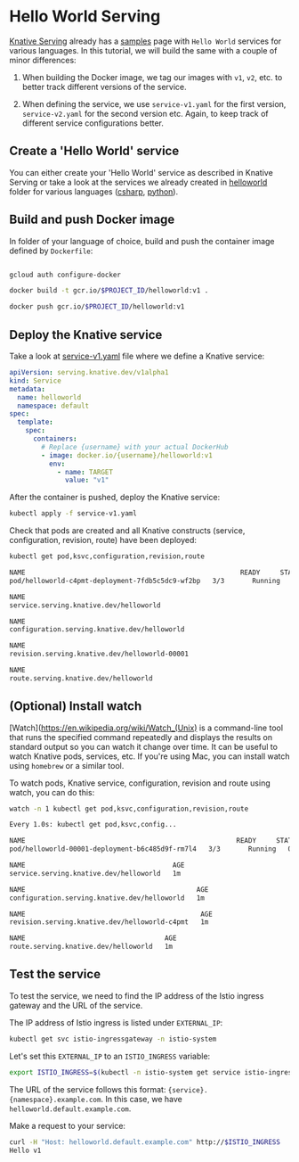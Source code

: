 # Hello World Serving

[Knative Serving](https://www.knative.dev/docs/serving/) already has a [samples](https://www.knative.dev/docs/serving/samples/) page with `Hello World` services for various languages. In this tutorial, we will build the same with a couple of minor differences:

1. When building the Docker image, we tag our images with `v1`, `v2`, etc. to better track different versions of the service.

2. When defining the service, we use `service-v1.yaml` for the first version, `service-v2.yaml` for the second version etc. Again, to keep track of different service configurations better.

## Create a 'Hello World' service

You can either create your 'Hello World' service as described in Knative Serving or take a look at the services we already created in [helloworld](../serving/helloworld/) folder for various languages ([csharp](../serving/helloworld/csharp/), [python](../serving/helloworld/python/)).

## Build and push Docker image

In folder of your language of choice, build and push the container image defined by `Dockerfile`:

```bash

gcloud auth configure-docker

docker build -t gcr.io/$PROJECT_ID/helloworld:v1 .

docker push gcr.io/$PROJECT_ID/helloworld:v1

```

## Deploy the Knative service

Take a look at [service-v1.yaml](../serving/helloworld/service-v1.yaml) file where we define a Knative service:

```yaml
apiVersion: serving.knative.dev/v1alpha1
kind: Service
metadata:
  name: helloworld
  namespace: default
spec:
  template:
    spec:
      containers:
        # Replace {username} with your actual DockerHub
        - image: docker.io/{username}/helloworld:v1
          env:
            - name: TARGET
              value: "v1"
```

After the container is pushed, deploy the Knative service:

```bash
kubectl apply -f service-v1.yaml
```

Check that pods are created and all Knative constructs (service, configuration, revision, route) have been deployed:

```bash
kubectl get pod,ksvc,configuration,revision,route

NAME                                                      READY     STATUS    RESTARTS
pod/helloworld-c4pmt-deployment-7fdb5c5dc9-wf2bp   3/3       Running   0

NAME
service.serving.knative.dev/helloworld

NAME
configuration.serving.knative.dev/helloworld

NAME
revision.serving.knative.dev/helloworld-00001

NAME
route.serving.knative.dev/helloworld
```

## (Optional) Install watch

[Watch](https://en.wikipedia.org/wiki/Watch_(Unix) is a command-line tool that runs the specified command repeatedly and displays the results on standard output so you can watch it change over time. It can be useful to watch Knative pods, services, etc. If you're using Mac, you can install watch using `homebrew` or a similar tool.

To watch pods, Knative service, configuration, revision and route using watch, you can do this:

```bash
watch -n 1 kubectl get pod,ksvc,configuration,revision,route

Every 1.0s: kubectl get pod,ksvc,config...

NAME                                                     READY     STATUS    RESTARTS   AGE
pod/helloworld-00001-deployment-b6c485d9f-rm7l4   3/3       Running   0          1m

NAME                                     AGE
service.serving.knative.dev/helloworld   1m

NAME                                           AGE
configuration.serving.knative.dev/helloworld   1m

NAME                                            AGE
revision.serving.knative.dev/helloworld-c4pmt   1m

NAME                                   AGE
route.serving.knative.dev/helloworld   1m
```

## Test the service

To test the service, we need to find the IP address of the Istio ingress gateway and the URL of the service.

The IP address of Istio ingress is listed under `EXTERNAL_IP`:

```bash
kubectl get svc istio-ingressgateway -n istio-system
```

Let's set this `EXTERNAL_IP` to an `ISTIO_INGRESS` variable:

```bash
export ISTIO_INGRESS=$(kubectl -n istio-system get service istio-ingressgateway -o jsonpath='{.status.loadBalancer.ingress[0].ip}')
```

The URL of the service follows this format: `{service}.{namespace}.example.com`. In this case, we have `helloworld.default.example.com`.

Make a request to your service:

```bash
curl -H "Host: helloworld.default.example.com" http://$ISTIO_INGRESS
Hello v1
```
